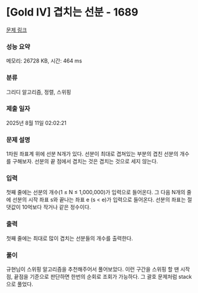 # [Gold IV] 겹치는 선분 - 1689 

[문제 링크](https://www.acmicpc.net/problem/1689) 

### 성능 요약

메모리: 26728 KB, 시간: 464 ms

### 분류

그리디 알고리즘, 정렬, 스위핑

### 제출 일자

2025년 8월 11일 02:02:21

### 문제 설명

<p>1차원 좌표계 위에 선분 N개가 있다. 선분이 최대로 겹쳐있는 부분의 겹친 선분의 개수를 구해보자. 선분의 끝 점에서 겹치는 것은 겹치는 것으로 세지 않는다.</p>

### 입력 

 <p>첫째 줄에는 선분의 개수(1 ≤ N ≤ 1,000,000)가 입력으로 들어온다. 그 다음 N개의 줄에 선분의 시작 좌표 s와 끝나는 좌표 e (s < e)가 입력으로 들어온다. 선분의 좌표는 절댓값이 10억보다 작거나 같은 정수이다.</p>

### 출력 

 <p>첫째 줄에는 최대로 많이 겹치는 선분들의 개수를 출력한다.</p>

 ### 풀이 

 <p>규현님이 스위핑 알고리즘을 추천해주어서 풀어보았다. 이런 구간을 스위핑 할 땐 시작점, 끝점을 기준으로 판단하면 한번의 순회로 조회가 가능하다. 그 괄호 문제처럼 stack으로 풀었다. </p>

